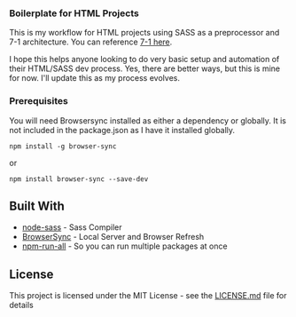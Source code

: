 ### Boilerplate for HTML Projects

This is my workflow for HTML projects using SASS as a preprocessor and 7-1 architecture.  You can reference [7-1 here](https://sass-guidelin.es/#the-7-1-pattern).

I hope this helps anyone looking to do very basic setup and automation of their HTML/SASS dev process.  Yes, there are better ways, but this is mine for now.  I'll update this as my process evolves.

### Prerequisites

You will need Browsersync installed as either a dependency or globally.  It is not included in the package.json as I have it installed globally.

```
npm install -g browser-sync
```

or
```
npm install browser-sync --save-dev
```

## Built With

* [node-sass](https://www.npmjs.com/package/node-sass) - Sass Compiler
* [BrowserSync](https://www.browsersync.io/) - Local Server and Browser Refresh
* [npm-run-all](https://www.npmjs.com/package/npm-run-all) - So you can run multiple packages at once

## License

This project is licensed under the MIT License - see the [LICENSE.md](LICENSE.md) file for details